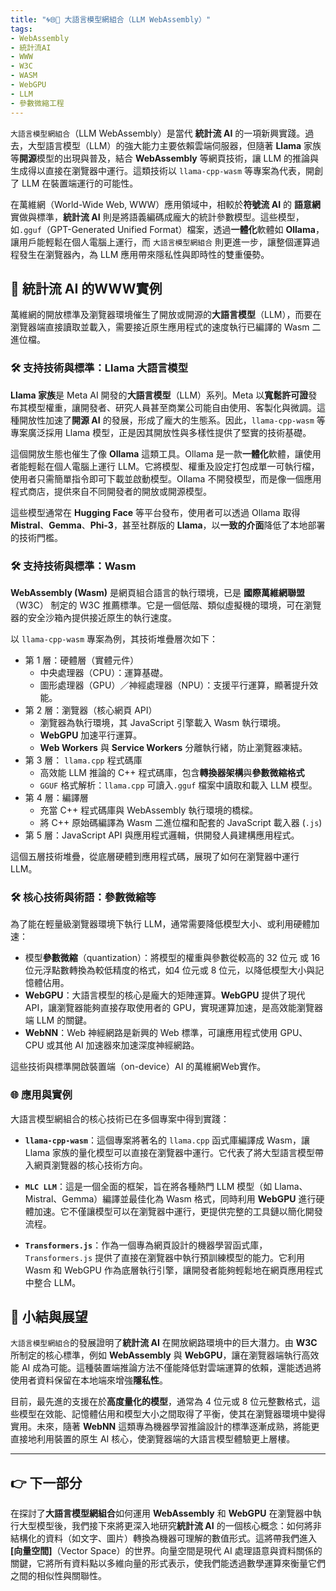 ```yaml
---
title: "🌀🌐🔗 大語言模型網組合（LLM WebAssembly）"
tags:
- WebAssembly
- 統計流AI
- WWW
- W3C
- WASM
- WebGPU
- LLM
- 參數微縮工程
---
```

`大語言模型網組合`（LLM WebAssembly）是當代 **統計流 AI** 的一項新興實踐。過去，大型語言模型（LLM）的強大能力主要依賴雲端伺服器，但隨著 **Llama** 家族等**開源**模型的出現與普及，結合 **WebAssembly** 等網頁技術，讓 LLM 的推論與生成得以直接在瀏覽器中運行。這類技術以 `llama-cpp-wasm` 等專案為代表，開創了 LLM 在裝置端運行的可能性。

在萬維網（World-Wide Web, WWW）應用領域中，相較於**符號流 AI** 的 **語意網** 實做與標準，**統計流 AI** 則是將語義編碼成龐大的統計參數模型。這些模型，如`.gguf`（GPT-Generated Unified Format）檔案，透過**一體化**軟體如 **Ollama**，讓用戶能輕鬆在個人電腦上運行，而 `大語言模型網組合` 則更進一步，讓整個運算過程發生在瀏覽器內，為 LLM 應用帶來隱私性與即時性的雙重優勢。

## 🔗 統計流 AI 的WWW實例

萬維網的開放標準及瀏覽器環境催生了開放或開源的**大語言模型**（LLM），而要在瀏覽器端直接讀取並載入，需要接近原生應用程式的速度執行已編譯的 Wasm 二進位檔。

### 🛠️ 支持技術與標準：Llama 大語言模型

**Llama 家族**是 Meta AI 開發的**大語言模型**（LLM）系列。Meta 以**寬鬆許可證**發布其模型權重，讓開發者、研究人員甚至商業公司能自由使用、客製化與微調。這種開放性加速了**開源 AI** 的發展，形成了龐大的生態系。因此，`llama-cpp-wasm` 等專案廣泛採用 Llama 模型，正是因其開放性與多樣性提供了堅實的技術基礎。

這個開放生態也催生了像 **Ollama** 這類工具。Ollama 是一款**一體化**軟體，讓使用者能輕鬆在個人電腦上運行 LLM。它將模型、權重及設定打包成單一可執行檔，使用者只需簡單指令即可下載並啟動模型。Ollama 不開發模型，而是像一個應用程式商店，提供來自不同開發者的開放或開源模型。

這些模型通常在 **Hugging Face** 等平台發布，使用者可以透過 Ollama 取得 **Mistral**、**Gemma**、**Phi-3**，甚至社群版的 **Llama**，以**一致的介面**降低了本地部署的技術門檻。

### 🛠️ 支持技術與標準：Wasm

**WebAssembly (Wasm)** 是網頁組合語言的執行環境，已是 **國際萬維網聯盟**（W3C） 制定的 W3C 推薦標準。它是一個低階、類似虛擬機的環境，可在瀏覽器的安全沙箱內提供接近原生的執行速度。

以 `llama-cpp-wasm` 專案為例，其技術堆疊層次如下：

- 第 1 層：硬體層（實體元件）
	- 中央處理器（CPU）：運算基礎。
	- 圖形處理器（GPU）／神經處理器（NPU）：支援平行運算，顯著提升效能。
- 第 2 層：瀏覽器（核心網頁 API）
	- 瀏覽器為執行環境，其 JavaScript 引擎載入 Wasm 執行環境。
	- **WebGPU** 加速平行運算。
	- **Web Workers** 與 **Service Workers** 分離執行緒，防止瀏覽器凍結。
- 第 3 層： `llama.cpp` 程式碼庫
	- 高效能 LLM 推論的 C++ 程式碼庫，包含**轉換器架構**與**參數微縮格式**
	- `GGUF` 格式解析：`llama.cpp` 可讀入`.gguf` 檔案中讀取和載入 LLM 模型。
- 第 4 層：編譯層
	- 充當 C++ 程式碼庫與 WebAssembly 執行環境的橋樑。
	- 將 C++ 原始碼編譯為 Wasm 二進位檔和配套的 JavaScript 載入器 (`.js`)
- 第 5 層：JavaScript API 與應用程式邏輯，供開發人員建構應用程式。

這個五層技術堆疊，從底層硬體到應用程式碼，展現了如何在瀏覽器中運行LLM。

### 🛠️ 核心技術與術語：參數微縮等

為了能在輕量級瀏覽器環境下執行 LLM，通常需要降低模型大小、或利用硬體加速：

- 模型**參數微縮**（quantization）：將模型的權重與參數從較高的 32 位元 或 16 位元浮點數轉換為較低精度的格式，如4 位元或 8 位元，以降低模型大小與記憶體佔用。
- **WebGPU**：大語言模型的核心是龐大的矩陣運算。**WebGPU** 提供了現代 API，讓瀏覽器能夠直接存取使用者的 GPU，實現運算加速，是高效能瀏覽器端 LLM 的關鍵。
- **WebNN**：Web 神經網路是新興的 Web 標準，可讓應用程式使用 GPU、CPU 或其他 AI 加速器來加速深度神經網路。

這些技術與標準開啟裝置端（on-device）AI 的萬維網Web實作。

### 🌐 應用與實例

大語言模型網組合的核心技術已在多個專案中得到實踐：

- **`llama-cpp-wasm`**：這個專案將著名的 `llama.cpp` 函式庫編譯成 Wasm，讓 Llama 家族的量化模型可以直接在瀏覽器中運行。它代表了將大型語言模型帶入網頁瀏覽器的核心技術方向。
    
- **`MLC LLM`**：這是一個全面的框架，旨在將各種熱門 LLM 模型（如 Llama、Mistral、Gemma）編譯並最佳化為 Wasm 格式，同時利用 **WebGPU** 進行硬體加速。它不僅讓模型可以在瀏覽器中運行，更提供完整的工具鏈以簡化開發流程。
    
- **`Transformers.js`**：作為一個專為網頁設計的機器學習函式庫，`Transformers.js` 提供了直接在瀏覽器中執行預訓練模型的能力。它利用 Wasm 和 WebGPU 作為底層執行引擎，讓開發者能夠輕鬆地在網頁應用程式中整合 LLM。
    

## 🏁 小結與展望

`大語言模型網組合`的發展證明了**統計流 AI** 在開放網路環境中的巨大潛力。由 **W3C** 所制定的核心標準，例如 **WebAssembly** 與 **WebGPU**，讓在瀏覽器端執行高效能 AI 成為可能。這種裝置端推論方法不僅能降低對雲端運算的依賴，還能透過將使用者資料保留在本地端來增強**隱私性**。

目前，最先進的支援在於**高度量化的模型**，通常為 4 位元或 8 位元整數格式，這些模型在效能、記憶體佔用和模型大小之間取得了平衡，使其在瀏覽器環境中變得實用。未來，隨著 **WebNN** 這類專為機器學習推論設計的標準逐漸成熟，將能更直接地利用裝置的原生 AI 核心，使瀏覽器端的大語言模型體驗更上層樓。

***

## 👉 下一部分

在探討了**大語言模型網組合**如何運用 **WebAssembly** 和 **WebGPU** 在瀏覽器中執行大型模型後，我們接下來將更深入地研究**統計流 AI** 的一個核心概念：如何將非結構化的資料（如文字、圖片）轉換為機器可理解的數值形式。這將帶我們進入 **[向量空間]**（Vector Space）的世界。向量空間是現代 AI 處理語意與資料關係的關鍵，它將所有資料點以多維向量的形式表示，使我們能透過數學運算來衡量它們之間的相似性與關聯性。


